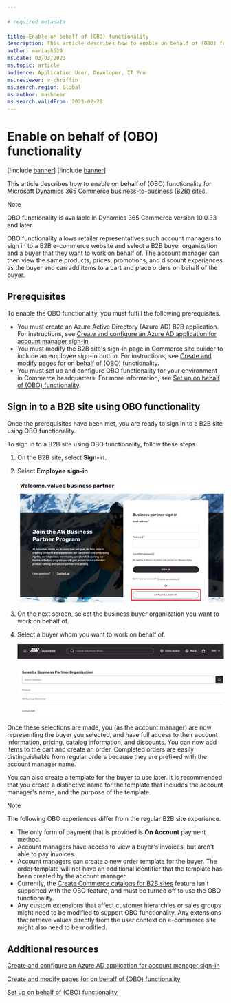 ```yaml
---

# required metadata

title: Enable on behalf of (OBO) functionality
description: This article describes how to enable on behalf of (OBO) functionality for Microsoft Dynamics 365 Commerce business-to-business (B2B) sites.
author: mariash529
ms.date: 03/03/2023
ms.topic: article
audience: Application User, Developer, IT Pro
ms.reviewer: v-chriffin
ms.search.region: Global
ms.author: mashneer
ms.search.validFrom: 2023-02-28
---
```


# Enable on behalf of (OBO) functionality

[!include [banner](includes/banner.md)]
[!include [banner](includes/preview-banner.md)]

This article describes how to enable on behalf of (OBO) functionality for Microsoft Dynamics 365 Commerce business-to-business (B2B) sites.

> [!NOTE]
> OBO functionality is available in Dynamics 365 Commerce version 10.0.33 and later.

OBO functionality allows retailer representatives such account managers to sign in to a B2B e-commerce website and select a B2B buyer organization and a buyer that they want to work on behalf of. The account manager can then view the same products, prices, promotions, and discount experiences as the buyer and can add items to a cart and place orders on behalf of the buyer. 

## Prerequisites

To enable the OBO functionality, you must fulfill the following prerequisites.

- You must create an Azure Active Directory (Azure AD) B2B application. For instructions, see [Create and configure an Azure AD application for account manager sign-in](obo-create-aad-application.md)
- You must modify the B2B site's sign-in page in Commerce site builder to include an employee sign-in button. For instructions, see [Create and modify pages for on behalf of (OBO) functionality](obo-add-pages-site-builder.md). 
- You must set up and configure OBO functionality for your environment in Commerce headquarters. For more information, see [Set up on behalf of (OBO) functionality](obo-configure-hq.md). 

## Sign in to a B2B site using OBO functionality

Once the prerequisites have been met, you are ready to sign in to a B2B site using OBO functionality.

To sign in to a B2B site using OBO functionality, follow these steps.
  
1. On the B2B site, select **Sign-in**.
1. Select **Employee sign-in**

    ![Sign-in screen for business partner user has a button for Employee Sign-in](media/obo-sign-in-experience.png)

1. On the next screen, select the business buyer organization you want to work on behalf of.
1. Select a buyer whom you want to work on behalf of.

    ![Account Manager selects a business partner organization](media/obo-select-business-partners.png)

Once these selections are made, you (as the account manager) are now representing the buyer you selected, and have full access to their account information, pricing, catalog information, and discounts. You can now add items to the cart and create an order. Completed orders are easily distinguishable from regular orders because they are prefixed with the account manager name. 

You can also create a template for the buyer to use later. It is recommended that you create a distinctive name for the template that includes the account manager's name, and the purpose of the template. 

> [!NOTE]
> The following OBO experiences differ from the regular B2B site experience.
> - The only form of payment that is provided is **On Account** payment method.  
> - Account managers have access to view a buyer's invoices, but aren't able to pay invoices. 
> - Account managers can create a new order template for the buyer. The order template will not have an additional identifier that the template has been created by the  account manager. 
> - Currently, the [Create Commerce catalogs for B2B sites](catalogs-b2b-sites.md) feature isn't supported with the OBO feature, and must be turned off to use the OBO functionality. 
> - Any custom extensions that affect customer hierarchies or sales groups might need to be modified to support OBO functionality. Any extensions that retrieve values directly from the user context on e-commerce site might also need to be modified. 

## Additional resources

[Create and configure an Azure AD application for account manager sign-in](obo-create-aad-application.md)

[Create and modify pages for on behalf of (OBO) functionality](obo-add-pages-site-builder.md)

[Set up on behalf of (OBO) functionality](obo-configure-hq.md)

